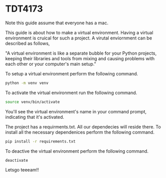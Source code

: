 # TDT4173

Note this guide assume that everyone has a mac.

This guide is about how to make a virtual environment. Having a virtual environment is cruical for such a project. A virutal enviornment can be described as follows,

"A virtual environment is like a separate bubble for your Python projects, keeping their libraries and tools from mixing and causing problems with each other or your computer's main setup."

To setup a virtual environment perform the following command.

```bash
python -m venv venv
```

To activate the virtual environment run the following command. 

```bash
source venv/bin/activate
```
You'll see the virtual environment's name in your command prompt, indicating that it's activated.

The project has a requirments.txt. All our dependecies will reside there. To install all the necessary dependenices perform the following command.

```bash
pip install -r requirements.txt
```

To deactive the virtual environment perform the following command.

```bash
deactivate
```

Letsgo teeeam!!
